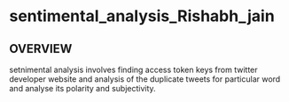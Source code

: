 # sentimental_analysis_Rishabh_jain

## OVERVIEW

setnimental analysis involves finding access token keys from twitter developer website and analysis of the duplicate tweets for particular word and analyse its polarity and subjectivity.
